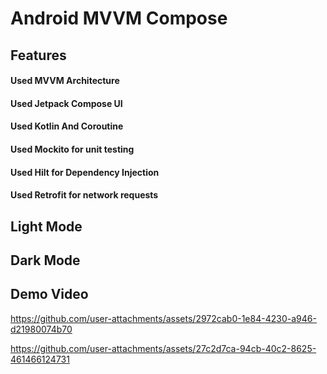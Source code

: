 # Android MVVM Compose 

## Features
#### Used MVVM Architecture
#### Used Jetpack Compose UI
#### Used Kotlin And Coroutine
#### Used Mockito for unit testing 
#### Used Hilt for Dependency Injection
#### Used Retrofit for network requests

## Light Mode

## Dark Mode

## Demo Video

https://github.com/user-attachments/assets/2972cab0-1e84-4230-a946-d21980074b70


https://github.com/user-attachments/assets/27c2d7ca-94cb-40c2-8625-461466124731

